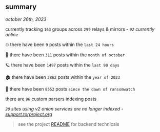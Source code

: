 
## summary
_october 26th, 2023_

currently tracking `163` groups across `299` relays & mirrors - _`92` currently online_

⏲ there have been `9` posts within the `last 24 hours`

🦈 there have been `311` posts within the `month of october`

🪐 there have been `1497` posts within the `last 90 days`

🏚 there have been `3862` posts within the `year of 2023`

🦕 there have been `8552` posts `since the dawn of ransomwatch`

there are `96` custom parsers indexing posts

_`20` sites using v2 onion services are no longer indexed - [support.torproject.org](https://support.torproject.org/onionservices/v2-deprecation/)_

> see the project [README](https://github.com/joshhighet/ransomwatch#ransomwatch--) for backend technicals
